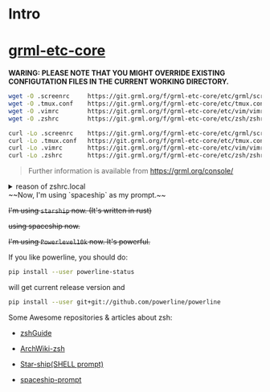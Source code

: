 # Intro



#  [grml-etc-core](https://github.com/grml/grml-etc-core)

**WARING: PLEASE NOTE THAT YOU MIGHT OVERRIDE EXISTING CONFIGUTATION FILES IN THE CURRENT WORKING DIRECTORY.**

```sh
wget -O .screenrc     https://git.grml.org/f/grml-etc-core/etc/grml/screenrc_generic
wget -O .tmux.conf    https://git.grml.org/f/grml-etc-core/etc/tmux.conf
wget -O .vimrc        https://git.grml.org/f/grml-etc-core/etc/vim/vimrc
wget -O .zshrc        https://git.grml.org/f/grml-etc-core/etc/zsh/zshrc
```

```sh
curl -Lo .screenrc    https://git.grml.org/f/grml-etc-core/etc/grml/screenrc_generic
curl -Lo .tmux.conf   https://git.grml.org/f/grml-etc-core/etc/tmux.conf
curl -Lo .vimrc       https://git.grml.org/f/grml-etc-core/etc/vim/vimrc
curl -Lo .zshrc       https://git.grml.org/f/grml-etc-core/etc/zsh/zshrc
```

>Further information is available from https://grml.org/console/

<details>
<summary>reason of zshrc.local</summary>
我不希望我自己添加的 zsh 配置污染了 grml 的配置。
所以为了区分，还是添加了一个 `zshrc.local` 用于存放个人的配置文件。
</details>
~~Now, I'm using `spaceship` as my prompt.~~ 

~~I'm using `starship` now. (It's written in rust)~~ 

~~using spaceship now.~~

~~I'm using `Powerlevel10k` now. It's powerful.~~

If you like powerline, you should do:

```zsh
pip install --user powerline-status
```
will get current release version and

```zsh
pip install --user git+git://github.com/powerline/powerline
```


Some Awesome repositories & articles about zsh:

- [zshGuide](https://github.com/goreliu/zshguide)

- [ArchWiki-zsh](https://wiki.archlinux.org/title/Zsh)

- [Star-ship(SHELL prompt)](https://github.com/spaceship-prompt/spaceship-prompt#features)

- [spaceship-prompt](https://spaceship-prompt.sh/zh/getting-started/)

